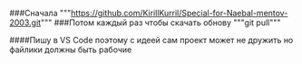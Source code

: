 ###Сначала 
"""https://github.com/KirillKurril/Special-for-Naebal-mentov-2003.git"""
###Потом каждый раз чтобы скачать обнову
"""git pull"""

####Пишу в VS Code поэтому с идеей сам проект может не дружить но файлики должны быть рабочие
